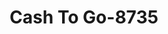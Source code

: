 ---
f_zip-code: 92399
f_state-code: CA
title: Cash To Go-8735
f_phone: 909-790-3580
f_city-only: Yucaipa
f_address: 34995 Yucaipa Boulevard Yucaipa
f_location-unique-id: '8735'
slug: cash-to-go-8735
updated-on: '2024-05-30T13:46:58.046Z'
created-on: '2024-05-30T13:36:59.803Z'
published-on: '2024-05-30T13:54:32.469Z'
f_city-state: cms/city/yucaipa-ca.md
f_company: cms/company/cash-to-go.md
f_state: cms/state/california.md
layout: '[payday-loan].html'
tags: payday-loan
---
